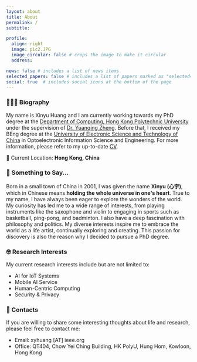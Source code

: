 ```yaml
---
layout: about
title: About
permalink: /
subtitle:

profile:
  align: right
  image: pic2.JPG
  image_circular: false # crops the image to make it circular
  address:

news: false # includes a list of news items
selected_papers: false # includes a list of papers marked as "selected={true}"
social: true  # includes social icons at the bottom of the page
---
```


### 👨🏻‍🎓 Biography
My name is Xinyu Huang and I am currently working towards my PhD degree at the [Department of Computing, Hong Kong Polytechnic University](https://www.polyu.edu.hk/comp/) under the supervision of [Dr. Yuanqing Zheng](https://www4.comp.polyu.edu.hk/~csyqzheng/). Before that, I received my BEng degree at the [University of Electronic Science and Technology of China](https://www.en.uestc.edu.cn/) in Optoelectronic Information Science and Engineering.
For more information, please refer to my up-to-date [CV](https://unixyhuang.github.io/CV_V2024.pdf).

📍 Current Location: **Hong Kong, China**

### 📝 Something to Say...
Born in a small town of China in 2001, I was given the name **Xinyu (心宇)**, which in Chinese means **holding the whole universe in one's heart**. True to my name, I have always been eager to explore the wonders of the world. My curiosity has led me to a wide range of interests, from playing instruments like the saxophone and violin to engaging in sports such as basketball, ping-pong, and badminton. I also have a deep fascination with philosophy and politics. My diverse interests inspire me to embrace the world as a life artist, continually exploring and creating. This passion for discovery is also the reason why I decided to pursue a PhD degree.

### 🤓 Research Interests
My current research interests include but are not limited to:
- AI for IoT Systems
- Mobile AI Service
- Human-Centric Computing
- Security & Privacy

### 📧 Contacts
If you are willing to share some interesting thoughts about life and research, please feel free to contact me:
- Email: xyhuang [AT] ieee.org
- Office: QT404, Chow Yei Ching Building, HK PolyU, Hung Hom, Kowloon, Hong Kong

